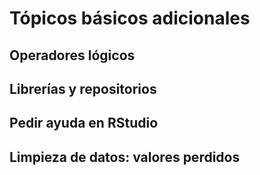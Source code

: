 # **Tópicos básicos adicionales**

## Operadores lógicos

## Librerías y repositorios

## Pedir ayuda en RStudio

## Limpieza de datos: valores perdidos

